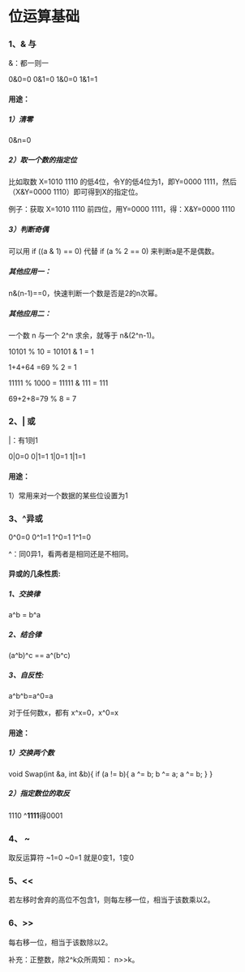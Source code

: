 # 位运算基础

### 1、& 与

&：都一则一

0&0=0  0&1=0  1&0=0  1&1=1

#### 用途：

##### 1）清零

0&n=0

##### 2）取一个数的指定位

比如取数 X=1010 1110 的低4位，令Y的低4位为1，即Y=0000 1111，然后（X&Y=0000 1110）即可得到X的指定位。

例子：获取 X=1010 1110 前四位，用Y=0000 1111，得：X&Y=0000 1110

##### 3）判断奇偶

可以用 if ((a & 1) == 0) 代替 if (a % 2 == 0) 来判断a是不是偶数。

##### 其他应用一：

n&(n-1)==0，快速判断一个数是否是2的n次幂。

##### 其他应用二：

一个数 n 与一个 2^n  求余，就等于 n&(2^n-1)。

10101 % 10  = 10101 & 1 = 1

1+4+64 =69 % 2 = 1

11111 % 1000 =  11111 & 111 = 111

69+2+8=79 %  8 = 7

### 2、| 或

|：有1则1

0|0=0  0|1=1  1|0=1  1|1=1

#### 用途：

1）常用来对一个数据的某些位设置为1

### 3、^异或		


0^0=0  0^1=1  1^0=1  1^1=0

^：同0异1，看两者是相同还是不相同。

#### 异或的几条性质:

##### 1、交换律

a^b = b^a

##### 2、结合律 

(a^b)^c == a^(b^c)

##### 3、自反性: 

a^b^b=a^0=a

对于任何数x，都有 x^x=0，x^0=x

#### 用途：

##### 1）交换两个数

void Swap(int &a, int &b){
    if (a != b){
        a ^= b;
        b ^= a;
        a ^= b;
    }
}

##### 2）指定数位的取反

1110 ^**1111**得0001

### 4、 ~

取反运算符
~1=0	~0=1
就是0变1，1变0

### 5、<<

若左移时舍弃的高位不包含1，则每左移一位，相当于该数乘以2。

### 6、>>

每右移一位，相当于该数除以2。

补充：正整数，除2^k众所周知： n>>k。
